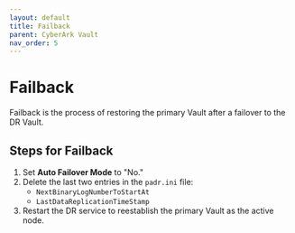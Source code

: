 ```yaml
---
layout: default
title: Failback
parent: CyberArk Vault
nav_order: 5
---
```

# Failback

Failback is the process of restoring the primary Vault after a failover to the DR Vault.

## Steps for Failback
1. Set **Auto Failover Mode** to "No."
2. Delete the last two entries in the `padr.ini` file:
   - `NextBinaryLogNumberToStartAt`
   - `LastDataReplicationTimeStamp`
3. Restart the DR service to reestablish the primary Vault as the active node.